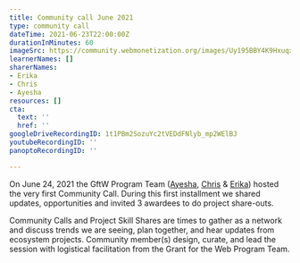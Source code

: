 ```yaml
---
title: Community call June 2021
type: community call
dateTime: 2021-06-23T22:00:00Z
durationInMinutes: 60
imageSrc: https://community.webmonetization.org/images/Uy195BBY4K9Hxuqxdj5GVrEulIefuW29sv4nq7Xo7Vc/s:1000:420/mb:500000/ar:1/aHR0cHM6Ly9jb21t/dW5pdHkud2VibW9u/ZXRpemF0aW9uLm9y/Zy9yZW1vdGVpbWFn/ZXMvdXBsb2Fkcy9h/cnRpY2xlcy9vNHh0/M2cyYWpqZHY5M3cz/N2kxbC5wbmc
learnerNames: []
sharerNames:
- Erika
- Chris
- Ayesha
resources: []
cta:
  text: ''
  href: ''
googleDriveRecordingID: 1t1PBm2SozuYc2tVEDdFNlyb_mp2WElBJ
youtubeRecordingID: ''
panoptoRecordingID: ''

---
```

  
On June 24, 2021 the GftW Program Team ([Ayesha,](https://community.webmonetization.org/ayeshaware) [Chris](https://community.webmonetization.org/chrislarry) & [Erika](https://community.webmonetization.org/erikad)) hosted the very first Community Call. During this first installment we shared updates, opportunities and invited 3 awardees to do project share-outs.

Community Calls and Project Skill Shares are times to gather as a network and discuss trends we are seeing, plan together, and hear updates from ecosystem projects. Community member(s) design, curate, and lead the session with logistical facilitation from the Grant for the Web Program Team.